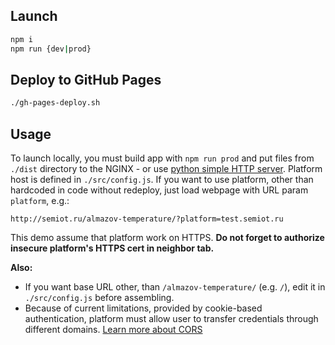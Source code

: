 ## Launch

```bash
npm i
npm run {dev|prod}
```

## Deploy to GitHub Pages

```bash
./gh-pages-deploy.sh
```

## Usage
To launch locally, you must build app with `npm run prod` and put files from `./dist` directory to the NGINX - or use [python simple HTTP server](https://docs.python.org/2/library/simplehttpserver.html).
Platform host is defined in `./src/config.js`. If you want to use platform, other than hardcoded in code without redeploy, just load webpage with URL param `platform`, e.g.:
```
http://semiot.ru/almazov-temperature/?platform=test.semiot.ru
```
This demo assume that platform work on HTTPS. **Do not forget to authorize insecure platform's HTTPS cert in neighbor tab.**

**Also:**
* If you want base URL other, than `/almazov-temperature/` (e.g. `/`), edit it in `./src/config.js` before assembling.
* Because of current limitations, provided by cookie-based authentication, platform must allow user to transfer credentials through different domains. [Learn more about CORS](https://www.html5rocks.com/en/tutorials/cors/)
